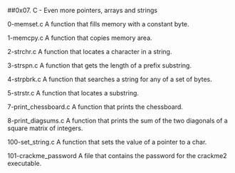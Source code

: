 ##0x07. C - Even more pointers, arrays and strings

0-memset.c A function that fills memory with a constant byte.

1-memcpy.c A function that copies memory area.

2-strchr.c A function that locates a character in a string.

3-strspn.c A function that gets the length of a prefix substring.

4-strpbrk.c A function that searches a string for any of a set of bytes.

5-strstr.c A function that locates a substring.

7-print_chessboard.c A function that prints the chessboard.

8-print_diagsums.c A function that prints the sum of the two diagonals of a square matrix of integers.

100-set_string.c A function that sets the value of a pointer to a char.

101-crackme_password A file that contains the password for the crackme2 executable.
